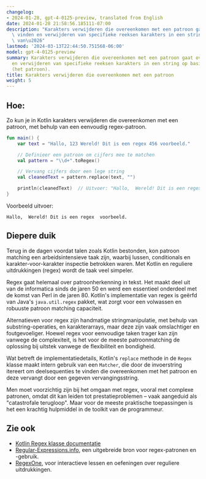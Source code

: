 ```yaml
---
changelog:
- 2024-01-28, gpt-4-0125-preview, translated from English
date: 2024-01-28 21:58:56.185111-07:00
description: "Karakters verwijderen die overeenkomen met een patroon gaat over het\
  \ vinden en verwijderen van specifieke reeksen karakters in een string op basis\
  \ van\u2026"
lastmod: '2024-03-13T22:44:50.751568-06:00'
model: gpt-4-0125-preview
summary: Karakters verwijderen die overeenkomen met een patroon gaat over het vinden
  en verwijderen van specifieke reeksen karakters in een string op basis van regels
  (het patroon).
title: Karakters verwijderen die overeenkomen met een patroon
weight: 5
---
```


## Hoe:
Zo kun je in Kotlin karakters verwijderen die overeenkomen met een patroon, met behulp van een eenvoudig regex-patroon.

```Kotlin
fun main() {
    var text = "Hallo, 123 Wereld! Dit is een regex 456 voorbeeld."

    // Definieer een patroon om cijfers mee te matchen
    val pattern = "\\d+".toRegex()

    // Vervang cijfers door een lege string
    val cleanedText = pattern.replace(text, "")

    println(cleanedText)  // Uitvoer: "Hallo,  Wereld! Dit is een regex  voorbeeld."
}
```
Voorbeeld uitvoer:
```
Hallo,  Wereld! Dit is een regex  voorbeeld.
```

## Diepere duik
Terug in de dagen voordat talen zoals Kotlin bestonden, kon patroon matching een arbeidsintensieve taak zijn, waarbij lussen, conditionals en karakter-voor-karakter inspectie betrokken waren. Met Kotlin en reguliere uitdrukkingen (regex) wordt de taak veel simpeler.

Regex gaat helemaal over patroonherkenning in tekst. Het maakt deel uit van de informatica sinds de jaren 50 en werd een essentieel onderdeel met de komst van Perl in de jaren 80. Kotlin's implementatie van regex is geërfd van Java's `java.util.regex` pakket, wat zorgt voor een volwassen en robuuste patroon matching capaciteit.

Alternatieven voor regex zijn handmatige stringmanipulatie, met behulp van substring-operaties, en karakterarrays, maar deze zijn vaak omslachtiger en foutgevoeliger. Hoewel regex voor eenvoudige taken trager kan zijn vanwege de complexiteit, is het voor de meeste patroonmatching de oplossing bij uitstek vanwege de flexibiliteit en bondigheid.

Wat betreft de implementatiedetails, Kotlin's `replace` methode in de `Regex` klasse maakt intern gebruik van een `Matcher`, die door de invoerstring itereert om deelsequenties te vinden die overeenkomen met het patroon en deze vervangt door een gegeven vervangingsstring.

Men moet voorzichtig zijn bij het omgaan met regex, vooral met complexe patronen, omdat dit kan leiden tot prestatieproblemen – vaak aangeduid als "catastrofale terugloop". Maar voor de meeste praktische toepassingen is het een krachtig hulpmiddel in de toolkit van de programmeur.

## Zie ook
- [Kotlin Regex klasse documentatie](https://kotlinlang.org/api/latest/jvm/stdlib/kotlin.text/-regex/)
- [Regular-Expressions.info](https://www.regular-expressions.info/), een uitgebreide bron voor regex-patronen en -gebruik.
- [RegexOne](https://regexone.com/), voor interactieve lessen en oefeningen over reguliere uitdrukkingen.
